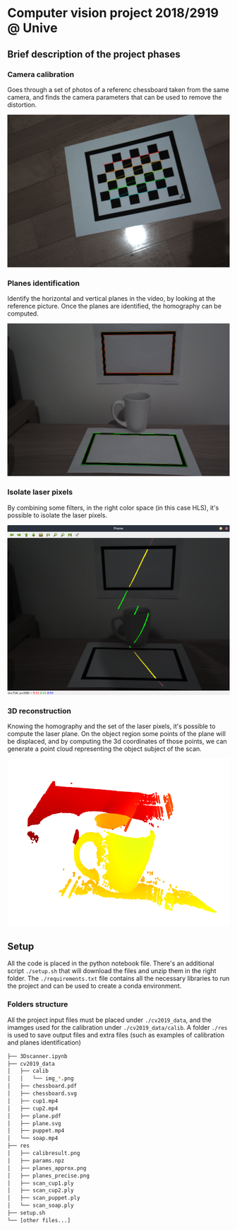 # Computer vision project 2018/2919 @ Unive

## Brief description of the project phases

### Camera calibration
Goes through a set of photos of a referenc chessboard taken from the same camera, and finds the camera parameters that can be used to remove the distortion.

![camera calibration](res/calibresult.png)

### Planes identification
Identify the horizontal and vertical planes in the video, by looking at the reference picture. Once the planes are identified, the homography can be computed.

![./res/planes_precise.png](res/planes_precise.png)

### Isolate laser pixels
By combining some filters, in the right color space (in this case HLS), it's possible to isolate the laser pixels.

![laser highlights](res/laser.png)

### 3D reconstruction
Knowing the homography and the set of the laser pixels, it's possible to compute the laser plane.
On the object region some points of the plane will be displaced, and by computing the 3d coordinates of those points, we can generate a point cloud representing the object subject of the scan.

![point cloud](res/final_point_cloud.png)

## Setup
All the code is placed in the python notebook file.
There's an additional script ```./setup.sh``` that will download the files and unzip them in the right folder.
The ```./requirements.txt``` file contains all the necessary libraries to run the project and can be used to create a conda environment.

### Folders structure

All the project input files must be placed under ```./cv2019_data```, and the imamges used for the calibration under ```./cv2019_data/calib```.
A folder ```./res``` is used to save output files and extra files (such as examples of calibration and planes identification)

```sh
├── 3Dscanner.ipynb
├── cv2019_data
│   ├── calib
│   │   └── img_*.png
│   ├── chessboard.pdf
│   ├── chessboard.svg
│   ├── cup1.mp4
│   ├── cup2.mp4
│   ├── plane.pdf
│   ├── plane.svg
│   ├── puppet.mp4
│   └── soap.mp4
├── res
│   ├── calibresult.png
│   ├── params.npz
│   ├── planes_approx.png
│   ├── planes_precise.png
│   ├── scan_cup1.ply
│   ├── scan_cup2.ply
│   ├── scan_puppet.ply
│   └── scan_soap.ply
├── setup.sh
└── [other files...]
```
